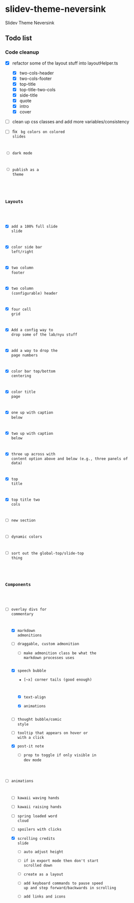# slidev-theme-neversink
Slidev Theme Neversink


## Todo list

### Code cleanup

- [x] refactor some of the layout stuff into layoutHelper.ts
  - [x] two-cols-header
  - [x] two-cols-footer
  - [x] top-title
  - [x] top-title-two-cols
  - [x] side-title
  - [x] quote
  - [x] intro
  - [x] cover
- [ ] clean up css classes and add more variables/consistency
- [ ] fix <code> bg colors on colored slides
- [ ] dark mode
- [ ] publish as a theme


### Layouts

- [x] add a 100% full slide slide
- [x] color side bar left/right
- [x] two column footer
- [x] two column (configurable) header
- [x] four cell grid
- [x] Add a config way to drop some of the lab/nyu stuff
- [x] add a way to drop the page numbers
- [x] color bar top/bottom centering
- [x] color title page
- [x] one up with caption below
- [x] two up with caption below
- [x] three up across with content option above and below (e.g., three panels of data)
- [x] top title
- [x] top title two cols
- [ ] new section
- [ ] dynamic colors
- [ ] sort out the global-top/slide-top thing


### Components

- [ ] overlay divs for commentary

  - [x] markdown admonitions
  - [ ] draggable, custom admonition
    - [ ] make admonition class be what the markdown processes uses
  - [x] speech bubble
    - [~x] corner tails (good enough)
    - [x] text-align
    - [x] animations
  - [ ] thought bubble/comic style
  - [ ] tooltip that appears on hover or with a click
  - [x] post-it note
    - [ ] prop to toggle if only visible in dev mode

- [ ] animations

  - [ ] kawaii waving hands
  - [ ] kawaii raising hands
  - [ ] spring loaded word cloud
  - [ ] spoilers with clicks
  - [x] scrolling credits slide
    - [ ] auto adjust height
    - [ ] if in export mode then don't start scrolled down
    - [ ] create as a layout
    - [ ] add keyboard commands to pause speed up and step forward/backwards in scrolling
    - [ ] add links and icons